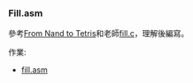 ### Fill.asm

參考[From Nand to Tetris](https://www.nand2tetris.org/)和老師[fill.c](https://github.com/ccc112a/cpu2os/blob/master/03-nand2tetris/04/fill2/Fill.asm)，理解後編寫。

作業:
 - [fill.asm](https://github.com/peterwang0329/_co/blob/master/04/fill/Fill.asm)